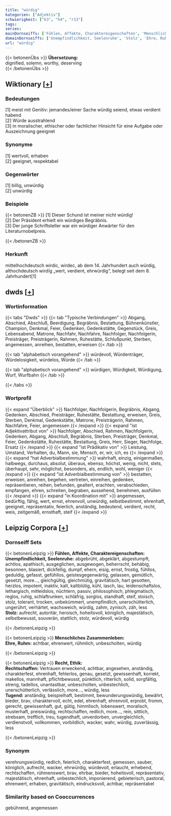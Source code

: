 ```yaml
---
title: "würdig"
kategorien: ["Adjektiv"]
schwierigkeit: ["k3", "h4", "r13"]
tags:
series:
mainDornseiffs: ['Fühlen, Affekte, Charaktereigenschaften', 'Menschliches Zusammenleben', 'Recht, Ethik']
domainDornseiffs: ['Unempfindlichkeit, Seelenruhe', 'Stolz', 'Ehre, Ruhm', 'Rechtschaffen', 'Tugend']
url: "würdig"
---
```


{{< betonenÜbs >}}
**Übersetzung:**  
dignified, solemn, worthy, deserving  
{{< /betonenÜbs >}}

## Wiktionary [[+](https://de.wiktionary.org/wiki/würdig)]

### Bedeutungen
[1] meist mit Genitiv: jemandes/einer Sache würdig seiend, etwas verdient habend  
[2] Würde ausstrahlend  
[3] in moralischer, ethischer oder fachlicher Hinsicht für eine Aufgabe oder Auszeichnung geeignet  

### Synonyme
[1] wertvoll, erhaben  
[2] geeignet, respektabel  

### Gegenwörter
[1] billig, unwürdig  
[2] unwürdig  

### Beispiele
{{< betonenZB >}}
[1] Dieser Schund ist meiner nicht würdig!  
[2] Der Präsident erhielt ein würdiges Begräbnis.  
[3] Der junge Schriftsteller war ein würdiger Anwärter für den Literaturnobelpreis.  

{{< /betonenZB >}}
### Herkunft
mittelhochdeutsch wirdic, wirdec, ab dem 14. Jahrhundert auch würdig, althochdeutsch wirdīg „wert, verdient, ehrwürdig“, belegt seit dem 8. Jahrhundert[1]  



## dwds [[+](https://www.dwds.de/wb/würdig)]

### Wortinformation
{{< tabs "Dwds" >}}
{{< tab "Typische Verbindungen" >}}
Abgang, Abschied, Abschluß, Beerdigung, Begräbnis, Bestattung, Bühnenkünstler, Champion, Denkmal, Feier, Gedenken, Gedenkstätte, Gegenstück, Greis, Lebensabend, Matrone, Nachfahr, Nachfahre, Nachfolger, Nachfolgerin, Preisträger, Preisträgerin, Rahmen, Ruhestätte, Schlußpunkt, Sterben, angemessen, anreihen, bestatten, erweisen
{{< /tab >}}

{{< tab "alphabetisch vorangehend" >}}
würdevoll, Würdenträger, Würdelosigkeit, würdelos, Würde
{{< /tab >}}

{{< tab "alphabetisch vorangehend" >}}
würdigen, Würdigkeit, Würdigung, Wurf, Wurfbahn
{{< /tab >}}

{{< /tabs >}}

### Wortprofil
{{< expand "Überblick" >}} Nachfolger, Nachfolgerin, Begräbnis, Abgang, Gedenken, Abschied, Preisträger, Ruhestätte, Bestattung, erweisen, Greis, Sterben, Denkmal, Gedenkstätte, Matrone, Preisträgerin, Rahmen, Nachfahre, Feier, angemessen {{< /expand >}}
{{< expand "ist Adjektivattribut von" >}} Nachfolger, Abschied, Rahmen, Nachfolgerin, Gedenken, Abgang, Abschluß, Begräbnis, Sterben, Preisträger, Denkmal, Feier, Gedenkstätte, Ruhestätte, Bestattung, Greis, Herr, Sieger, Nachfolge, Ersatz {{< /expand >}}
{{< expand "ist Prädikativ von" >}} Leistung, Umstand, Verhalten, du, Mann, sie, Mensch, er, wir, ich, es {{< /expand >}}
{{< expand "hat Adverbialbestimmung" >}} wahrhaft, einzig, einigermaßen, halbwegs, durchaus, absolut, überaus, ebenso, höchst, wenig, nicht, stets, überhaupt, sehr, möglichst, besonders, als, endlich, wohl, weniger {{< /expand >}}
{{< expand "ist Adverbialbestimmung von" >}} bestatten, erweisen, anreihen, begehen, vertreten, einreihen, gedenken, repräsentieren, reihen, befunden, gealtert, erachten, verabschieden, empfangen, ehren, schreiten, begraben, aussehend, benehmen, ausfüllen {{< /expand >}}
{{< expand "in Koordination mit" >}} angemessen, bedürftig, fähig, wert, ernst, ehrenvoll, unwürdig, selbstbestimmt, ehrenhaft, geeignet, repräsentativ, feierlich, anständig, bedeutend, verdient, recht, weis, zeitgemäß, ernsthaft, steif {{< /expand >}}

## Leipzig Corpora [[+](https://corpora.uni-leipzig.de/en/res?word=würdig&corpusId=deu_newscrawl-public_2018)]

### Dornseiff Sets
{{< betonenLeipzig >}}
**Fühlen, Affekte, Charaktereigenschaften:**  
**Unempfindlichkeit, Seelenruhe:** abgebrüht, abgeklärt, abgestumpft, achtlos, apathisch, ausgeglichen, ausgewogen, beherrscht, behäbig, besonnen, blasiert, dickfellig, dumpf, ehern, eisig, ernst, frostig, fühllos, geduldig, gefasst, gefühllos, geistesgegenwärtig, gelassen, gemütlich, gesetzt, more..., gleichgültig, gleichmütig, gravitätisch, hart gesotten, herzlos, impotent, inaktiv, kalt, kaltblütig, kühl, lasch, lau, leidenschaftslos, lethargisch, mitleidslos, nüchtern, passiv, philosophisch, phlegmatisch, reglos, ruhig, schlaftrunken, schläfrig, sorglos, standhaft, steif, stoisch, stolz, tolerant, trocken, unbekümmert, unempfindlich, unerschütterlich, ungerührt, verhärtet, wachsweich, würdig, zahm, zynisch, zäh, less  
**Stolz:** aufrecht, autoritär, heroisch, hoheitsvoll, königlich, majestätisch, selbstbewusst, souverän, stattlich, stolz, würdevoll, würdig  

{{< /betonenLeipzig >}}


{{< betonenLeipzig >}}
**Menschliches Zusammenleben:**  
**Ehre, Ruhm:** achtbar, ehrenwert, rühmlich, unbescholten, würdig  

{{< /betonenLeipzig >}}


{{< betonenLeipzig >}}
**Recht, Ethik:**  
**Rechtschaffen:** Vertrauen erweckend, achtbar, angesehen, anständig, charakterfest, ehrenhaft, fehlerlos, genau, gesetzt, gewissenhaft, korrekt, makellos, mannhaft, pflichtbewusst, pünktlich, ritterlich, solid, sorgfältig, streng, tadellos, unantastbar, unbescholten, unbestechlich, unerschütterlich, verlässlich, more..., würdig, less  
**Tugend:** anständig, beispielhaft, bestimmt, bewunderungswürdig, bewährt, bieder, brav, charaktervoll, echt, edel, ehrenhaft, ehrenvoll, erprobt, fromm, gerecht, gewissenhaft, gut, gütig, himmlisch, lobenswert, moralisch, musterhaft, preiswürdig, rechtschaffen, redlich, more..., rein, sittlich, strebsam, trefflich, treu, tugendhaft, unverdorben, unvergleichlich, verdienstvoll, vollkommen, vorbildlich, wacker, wahr, würdig, zuverlässig, less  

{{< /betonenLeipzig >}}

### Synonym
verehrungswürdig, redlich, feierlich, charakterfest, gemessen, sauber, königlich, aufrecht, wacker, ehrwürdig, würdevoll, erlaucht, erhebend, rechtschaffen, rühmenswert, brav, ehrbar, bieder, hoheitsvoll, repräsentativ, majestätisch, ehrenhaft, unbestechlich, imponierend, gebieterisch, pastoral, ehrenwert, erhaben, gravitätisch, eindrucksvoll, achtbar, repräsentabel


### Similarity based on Cooccurrences
gebührend, angemessen

